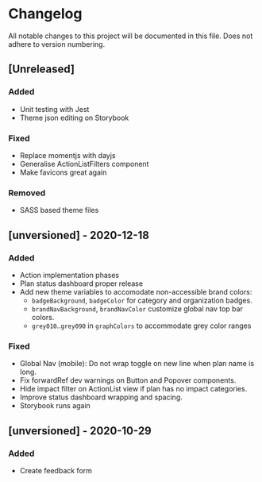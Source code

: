 # Changelog
All notable changes to this project will be documented in this file.
Does not adhere to version numbering.

## [Unreleased]

### Added
- Unit testing with Jest
- Theme json editing on Storybook
### Fixed
- Replace momentjs with dayjs
- Generalise ActionListFilters component
- Make favicons great again
### Removed
- SASS based theme files
## [unversioned] - 2020-12-18
### Added
- Action implementation phases
- Plan status dashboard proper release
- Add new theme variables to accomodate non-accessible brand colors: 
  - `badgeBackground`, `badgeColor` for category and organization badges.
  - `brandNavBackground`, `brandNavColor` customize global nav top bar colors.
  - `grey010`..`grey090` in `graphColors` to accommodate grey color ranges

### Fixed
- Global Nav (mobile): Do not wrap toggle on new line when plan name is long.
- Fix forwardRef dev warnings on Button and Popover components.
- Hide impact filter on ActionList view if plan has no impact categories.
- Improve status dashboard wrapping and spacing.
- Storybook runs again

## [unversioned] - 2020-10-29
### Added
- Create feedback form
